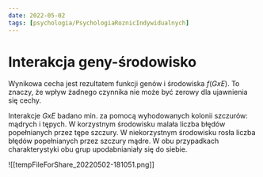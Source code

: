 ```yaml
---
date: 2022-05-02
tags: [psychologia/PsychologiaRoznicIndywidualnych]
---
```

# Interakcja geny-środowisko

Wynikowa cecha jest rezultatem funkcji genów i środowiska $f(GxE)$. To znaczy, że wpływ żadnego czynnika nie może być zerowy dla ujawnienia się cechy.

Interakcje $GxE$ badano min. za pomocą wyhodowanych kolonii szczurów: mądrych i tępych. W korzystnym środowisku malała liczba błędów popełnianych przez tępe szczury.  W niekorzystnym środowisku rosła liczba błędów popełnianych przez szczury mądre.  W obu przypadkach charakterystyki obu grup upodabnianiały się do siebie. 

![[tempFileForShare_20220502-181051.png]]
